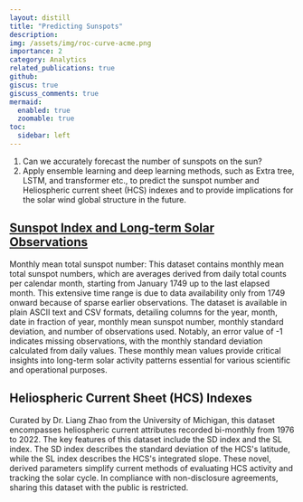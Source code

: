 ```yaml
---
layout: distill
title: "Predicting Sunspots"
description:
img: /assets/img/roc-curve-acme.png
importance: 2
category: Analytics
related_publications: true
github:
giscus: true
giscuss_comments: true
mermaid:
  enabled: true
  zoomable: true
toc:
  sidebar: left
---
```


1. Can we accurately forecast the number of sunspots on the sun?
2. Apply ensemble learning and deep learning methods, such as Extra tree, LSTM, and transformer etc., to predict the sunspot number and Heliospheric current sheet (HCS) indexes and to provide implications for the solar wind global structure in the future.





## [Sunspot Index and Long-term Solar Observations](https://www.sidc.be/SILSO/infosnmtot)
Monthly mean total sunspot number: This dataset contains monthly mean total sunspot numbers, which are averages derived from daily total counts per calendar month, starting from January 1749 up to the last elapsed month. This extensive time range is due to data availability only from 1749 onward because of sparse earlier observations. The dataset is available in plain ASCII text and CSV formats, detailing columns for the year, month, date in fraction of year, monthly mean sunspot number, monthly standard deviation, and number of observations used. Notably, an error value of -1 indicates missing observations, with the monthly standard deviation calculated from daily values. These monthly mean values provide critical insights into long-term solar activity patterns essential for various scientific and operational purposes.

## Heliospheric Current Sheet (HCS) Indexes
Curated by Dr. Liang Zhao from the University of Michigan, this dataset encompasses heliospheric current attributes recorded bi-monthly from 1976 to 2022. The key features of this dataset include the SD index and the SL index. The SD index describes the standard deviation of the HCS's latitude, while the SL index describes the HCS's integrated slope. These novel, derived parameters simplify current methods of evaluating HCS activity and tracking the solar cycle. In compliance with non-disclosure agreements, sharing this dataset with the public is restricted.
